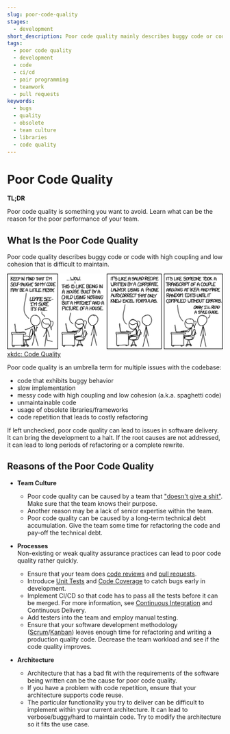 ```yaml
---
slug: poor-code-quality
stages:
  - development
short_description: Poor code quality mainly describes buggy code or code with high coupling and low cohesion that is difficult to maintain. Poor code quality can also lead to frequent code repetition or suspiciously slow implementation.
tags:
  - poor code quality
  - development
  - code
  - ci/cd
  - pair programming
  - teamwork
  - pull requests
keywords:
  - bugs
  - quality
  - obsolete
  - team culture
  - libraries
  - code quality
---
```


# Poor Code Quality

**TL;DR**

Poor code quality is something you want to avoid. Learn what can be the reason for the poor performance of your team.

## What Is the Poor Code Quality

Poor code quality describes buggy code or code with high coupling and low cohesion that is difficult to maintain.

![Poor Code Quality](/files/code_quality.png)  
[xkdc: Code Quality](https://xkcd.com/1513/)

Poor code quality is an umbrella term for multiple issues with the codebase:

- code that exhibits buggy behavior
- slow implementation
- messy code with high coupling and low cohesion (a.k.a. spaghetti code)
- unmaintainable code
- usage of obsolete libraries/frameworks
- code repetition that leads to costly refactoring

If left unchecked, poor code quality can lead to issues in software delivery. It can bring the development to a halt. If the root causes are not addressed, it can lead to long periods of refactoring or a complete rewrite.

## Reasons of the Poor Code Quality

- **Team Culture**

  - Poor code quality can be caused by a team that ["doesn't give a shit"](/problems/not_my_problem_mentality). Make sure that the team knows their purpose.
  - Another reason may be a lack of senior expertise within the team.
  - Poor code quality can be caused by a long-term technical debt accumulation. Give the team some time for refactoring the code and pay-off the technical debt.

- **Processes**  
  Non-existing or weak quality assurance practices can lead to poor code quality rather quickly.

  - Ensure that your team does [code reviews](/practices/code_review) and [pull requests](/practices/pull_requests).
  - Introduce [Unit Tests](/practices/unit_testing) and [Code Coverage](/practices/code_coverage) to catch bugs early in development.
  - Implement CI/CD so that code has to pass all the tests before it can be merged. For more information, see [Continuous Integration](/practices/continuous_integration) and Continuous Delivery.
  - Add testers into the team and employ manual testing.
  - Ensure that your software development methodology ([Scrum](/practices/scrum)/[Kanban](/practices/kanban)) leaves enough time for refactoring and writing a production quality code. Decrease the team workload and see if the code quality improves.

- **Architecture**
  - Architecture that has a bad fit with the requirements of the software being written can be the cause for poor code quality.
  - If you have a problem with code repetition, ensure that your architecture supports code reuse.
  - The particular functionality you try to deliver can be difficult to implement within your current architecture. It can lead to verbose/buggy/hard to maintain code. Try to modify the architecture so it fits the use case.
